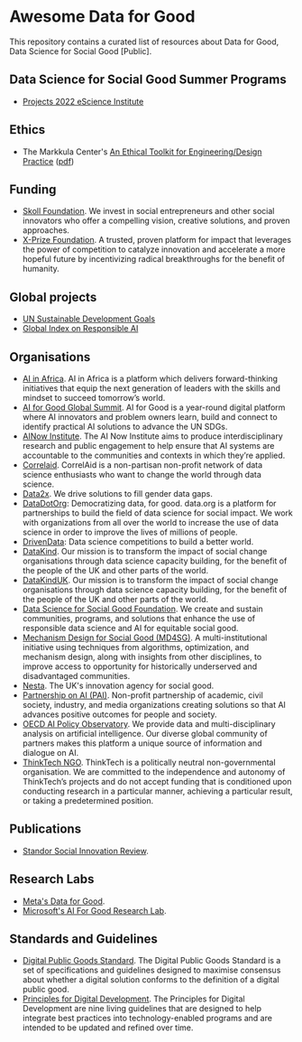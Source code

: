 # Awesome Data for Good

This repository contains a curated list of resources about Data for Good, Data Science for Social Good [Public].

## Data Science for Social Good Summer Programs
* [Projects 2022 eScience Institute](https://escience.washington.edu/2022-data-science-for-social-good-projects/)

## Ethics

* The Markkula Center's [An Ethical Toolkit for Engineering/Design Practice](https://www.scu.edu/ethics-in-technology-practice/ethical-toolkit/) ([pdf](https://www.scu.edu/media/ethics-center/technology-ethics/Ethics-Toolkit.pdf))

## Funding
* [Skoll Foundation](https://skoll.org). We invest in social entrepreneurs and other social innovators who offer a compelling vision, creative solutions, and proven approaches.
* [X-Prize Foundation](https://www.xprize.org). A trusted, proven platform for impact that leverages the power of competition to catalyze innovation and accelerate a more hopeful future by incentivizing radical breakthroughs for the benefit of humanity.

## Global projects
* [UN Sustainable Development Goals](https://sdgs.un.org/goals)
* [Global Index on Responsible AI](https://www.responsibleaiindex.org)

## Organisations
* [AI in Africa](https://aiinafrica.org). 
AI in Africa is a platform which delivers forward-thinking initiatives that equip the next generation of leaders with the skills and mindset to succeed tomorrow’s world.
* [AI for Good Global Summit](https://aiforgood.itu.int). AI for Good is a year-round digital platform where AI innovators and problem owners learn, build and connect to identify practical AI solutions to advance the UN SDGs.
* [AINow Institute](https://ainowinstitute.org). The AI Now Institute aims to produce interdisciplinary research and public engagement to help ensure that AI systems are accountable to the communities and contexts in which they’re applied.
* [Correlaid](https://correlaid.org/en/). CorrelAid is a non-partisan non-profit network of data science enthusiasts who want to change the world through data science.
* [Data2x](https://data2x.org). We drive solutions to fill gender data gaps.
* [DataDotOrg](https://data.org): Democratizing data, for good. data.org is a platform for partnerships to build the field of data science for social impact. We work with organizations from all over the world to increase the use of data science in order to improve the lives of millions of people.
* [DrivenData](https://www.drivendata.org): Data science competitions to build a better world.
* [DataKind](https://www.datakind.org). Our mission is to transform the impact of social change organisations through data science capacity building, for the benefit of the people of the UK and other parts of the world.
* [DataKindUK](https://datakind.org.uk). Our mission is to transform the impact of social change organisations through data science capacity building, for the benefit of the people of the UK and other parts of the world.
* [Data Science for Social Good Foundation](http://www.datascienceforsocialgood.org). We create and sustain communities, programs, and solutions that enhance the use of responsible data science and AI for equitable social good.
* [Mechanism Design for Social Good (MD4SG)](https://www.md4sg.com). A multi-institutional initiative using techniques from algorithms, optimization, and mechanism design, along with insights from other disciplines, to improve access to opportunity for historically underserved and disadvantaged communities.
* [Nesta](https://www.nesta.org.uk). The UK's innovation agency for social good.
* [Partnership on AI (PAI)](https://partnershiponai.org). Non-profit partnership of academic, civil society, industry, and media organizations creating solutions so that AI advances positive outcomes for people and society.
* [OECD AI Policy Observatory](https://oecd.ai/en/). We provide data and multi-disciplinary analysis on artificial intelligence. Our diverse global community of partners makes this platform a unique source of information and dialogue on AI.
* [ThinkTech NGO](https://www.thinktech.ngo). ThinkTech is a politically neutral non-governmental organisation. We are committed to the independence and autonomy of ThinkTech’s projects and do not accept funding that is conditioned upon conducting research in a particular manner, achieving a particular result, or taking a predetermined position.

## Publications
* [Standor Social Innovation Review](https://ssir.org/). 

## Research Labs
* [Meta's Data for Good](https://dataforgood.facebook.com/dfg/about).
* [Microsoft's AI For Good Research Lab](https://www.microsoft.com/en-us/research/group/ai-for-good-research-lab/).

## Standards and Guidelines
* [Digital Public Goods Standard](https://digitalpublicgoods.net/standard/). The Digital Public Goods Standard is a set of specifications and guidelines designed to maximise consensus about whether a digital solution conforms to the definition of a digital public good.
* [Principles for Digital Development](https://digitalprinciples.org). The Principles for Digital Development are nine living guidelines that are designed to help integrate best practices into technology-enabled programs and are intended to be updated and refined over time.




